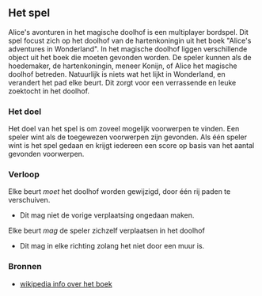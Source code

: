 ## Het spel

Alice's avonturen in het magische doolhof is een multiplayer bordspel. 
Dit spel focust zich op het doolhof van de hartenkoningin uit het boek "Alice's adventures in Wonderland".
In het magische doolhof liggen verschillende object uit het boek die moeten gevonden worden.
De speler kunnen als de hoedemaker, de hartenkoningin, meneer Konijn, of Alice het magische doolhof betreden. 
Natuurlijk is niets wat het lijkt in Wonderland, en verandert het pad elke beurt. 
Dit zorgt voor een verrassende en leuke zoektocht in het doolhof.

### Het doel

Het doel van het spel is om zoveel mogelijk voorwerpen te vinden. Een speler wint als de toegewezen voorwerpen zijn gevonden. 
Als één speler wint is het spel gedaan en krijgt iedereen een score op basis van het aantal gevonden voorwerpen.

### Verloop

Elke beurt *moet* het doolhof worden gewijzigd, door één rij paden te verschuiven. 
 - Dit mag niet de vorige verplaatsing ongedaan maken.
 
Elke beurt *mag* de speler zichzelf verplaatsen in het doolhof
 - Dit mag in elke richting zolang het niet door een muur is. 

### Bronnen
 * [wikipedia info over het boek](https://nl.wikipedia.org/wiki/Alice's_Adventures_in_Wonderland)